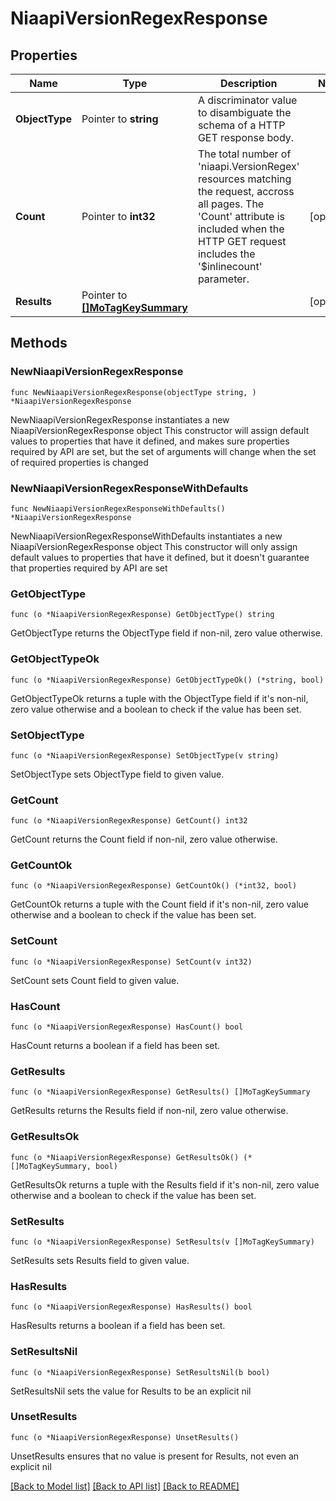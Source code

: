 # NiaapiVersionRegexResponse

## Properties

Name | Type | Description | Notes
------------ | ------------- | ------------- | -------------
**ObjectType** | Pointer to **string** | A discriminator value to disambiguate the schema of a HTTP GET response body. | 
**Count** | Pointer to **int32** | The total number of &#39;niaapi.VersionRegex&#39; resources matching the request, accross all pages. The &#39;Count&#39; attribute is included when the HTTP GET request includes the &#39;$inlinecount&#39; parameter. | [optional] 
**Results** | Pointer to [**[]MoTagKeySummary**](MoTagKeySummary.md) |  | [optional] 

## Methods

### NewNiaapiVersionRegexResponse

`func NewNiaapiVersionRegexResponse(objectType string, ) *NiaapiVersionRegexResponse`

NewNiaapiVersionRegexResponse instantiates a new NiaapiVersionRegexResponse object
This constructor will assign default values to properties that have it defined,
and makes sure properties required by API are set, but the set of arguments
will change when the set of required properties is changed

### NewNiaapiVersionRegexResponseWithDefaults

`func NewNiaapiVersionRegexResponseWithDefaults() *NiaapiVersionRegexResponse`

NewNiaapiVersionRegexResponseWithDefaults instantiates a new NiaapiVersionRegexResponse object
This constructor will only assign default values to properties that have it defined,
but it doesn't guarantee that properties required by API are set

### GetObjectType

`func (o *NiaapiVersionRegexResponse) GetObjectType() string`

GetObjectType returns the ObjectType field if non-nil, zero value otherwise.

### GetObjectTypeOk

`func (o *NiaapiVersionRegexResponse) GetObjectTypeOk() (*string, bool)`

GetObjectTypeOk returns a tuple with the ObjectType field if it's non-nil, zero value otherwise
and a boolean to check if the value has been set.

### SetObjectType

`func (o *NiaapiVersionRegexResponse) SetObjectType(v string)`

SetObjectType sets ObjectType field to given value.


### GetCount

`func (o *NiaapiVersionRegexResponse) GetCount() int32`

GetCount returns the Count field if non-nil, zero value otherwise.

### GetCountOk

`func (o *NiaapiVersionRegexResponse) GetCountOk() (*int32, bool)`

GetCountOk returns a tuple with the Count field if it's non-nil, zero value otherwise
and a boolean to check if the value has been set.

### SetCount

`func (o *NiaapiVersionRegexResponse) SetCount(v int32)`

SetCount sets Count field to given value.

### HasCount

`func (o *NiaapiVersionRegexResponse) HasCount() bool`

HasCount returns a boolean if a field has been set.

### GetResults

`func (o *NiaapiVersionRegexResponse) GetResults() []MoTagKeySummary`

GetResults returns the Results field if non-nil, zero value otherwise.

### GetResultsOk

`func (o *NiaapiVersionRegexResponse) GetResultsOk() (*[]MoTagKeySummary, bool)`

GetResultsOk returns a tuple with the Results field if it's non-nil, zero value otherwise
and a boolean to check if the value has been set.

### SetResults

`func (o *NiaapiVersionRegexResponse) SetResults(v []MoTagKeySummary)`

SetResults sets Results field to given value.

### HasResults

`func (o *NiaapiVersionRegexResponse) HasResults() bool`

HasResults returns a boolean if a field has been set.

### SetResultsNil

`func (o *NiaapiVersionRegexResponse) SetResultsNil(b bool)`

 SetResultsNil sets the value for Results to be an explicit nil

### UnsetResults
`func (o *NiaapiVersionRegexResponse) UnsetResults()`

UnsetResults ensures that no value is present for Results, not even an explicit nil

[[Back to Model list]](../README.md#documentation-for-models) [[Back to API list]](../README.md#documentation-for-api-endpoints) [[Back to README]](../README.md)


